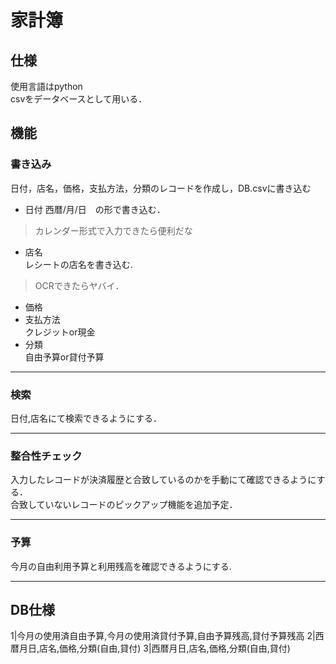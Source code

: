 # 家計簿

## 仕様
使用言語はpython \
csvをデータベースとして用いる．



## 機能
### 書き込み 
日付，店名，価格，支払方法，分類のレコードを作成し，DB.csvに書き込む
 * 日付
 西暦/月/日　の形で書き込む．
 > カレンダー形式で入力できたら便利だな
 * 店名\
 レシートの店名を書き込む.
 > OCRできたらヤバイ．
 * 価格
 * 支払方法\
 クレジットor現金
 * 分類\
 自由予算or貸付予算
 
---
### 検索 
日付,店名にて検索できるようにする．

---
### 整合性チェック 
入力したレコードが決済履歴と合致しているのかを手動にて確認できるようにする． \
合致していないレコードのピックアップ機能を追加予定．

---
### 予算 
今月の自由利用予算と利用残高を確認できるようにする.

---
## DB仕様
1|今月の使用済自由予算,今月の使用済貸付予算,自由予算残高,貸付予算残高
2|西暦月日,店名,価格,分類(自由,貸付)
3|西暦月日,店名,価格,分類(自由,貸付)